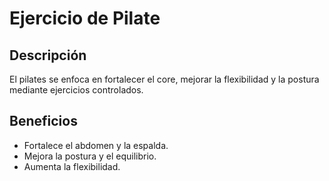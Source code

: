 
# Ejercicio de Pilate

## Descripción
El pilates se enfoca en fortalecer el core, mejorar la flexibilidad y la postura mediante ejercicios controlados.


## Beneficios
- Fortalece el abdomen y la espalda.
- Mejora la postura y el equilibrio.
- Aumenta la flexibilidad.
